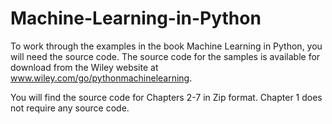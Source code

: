 # Machine-Learning-in-Python

To work through the examples in the book Machine Learning in Python, you will need the source code. The source code for the samples is available for download from the Wiley website at www.wiley.com/go/pythonmachinelearning.

You will find the source code for Chapters 2-7 in Zip format. Chapter 1 does not require any source code.

